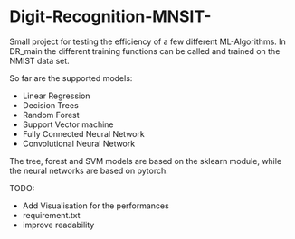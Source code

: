 # Digit-Recognition-MNSIT-
Small project for testing the efficiency of a few different ML-Algorithms.
In DR_main the different training functions can be called and trained on the NMIST data set. 

So far are the supported models:
  - Linear Regression
  - Decision Trees
  - Random Forest
  - Support Vector machine
  - Fully Connected Neural Network
  - Convolutional Neural Network

The tree, forest and SVM models are based on the sklearn module, while the neural networks are based on pytorch.


TODO:
  - Add Visualisation for the performances
  - requirement.txt
  - improve readability
